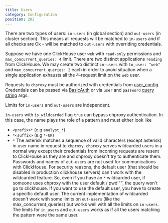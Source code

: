 ```yaml
---
title: Users
category: Configuration
position: 202
---
```


There are two types of users: `in-users` (in global section) and `out-users` (in cluster section).
This means all requests will be matched to `in-users` and if all checks are Ok - will be matched to `out-users`
with overriding credentials.

Suppose we have one ClickHouse user `web` with `read-only` permissions and `max_concurrent_queries: 4` limit.
There are two distinct applications `reading` from ClickHouse. We may create two distinct `in-users` with `to_user: "web"` and `max_concurrent_queries: 2` each in order to avoid situation when a single application exhausts all the 4-request limit on the `web` user.

Requests to `chproxy` must be authorized with credentials from [user_config](https://github.com/ContentSquare/chproxy/blob/master/config#user_config). Credentials can be passed via [BasicAuth](https://en.wikipedia.org/wiki/Basic_access_authentication) or via `user` and `password` [query string](https://en.wikipedia.org/wiki/Query_string) args.

Limits for `in-users` and `out-users` are independent.

`in-users` with `is_wildcarded` flag `true` can bypass chproxy authentication. In this case, the name plays the role of a pattern and must either look like
* `<prefix>*` (e.g `analyst_*`)
* `*<suffix>` (e.g `*-UK`)
* `*`
The asterisk matches a sequence of valid characters (except asterisk) in user name in request to `chproxy`. `chproxy` serves wildcarded users in a normal way except their credentials from incoming requests are resent to ClickHouse as they are and chproxy doesn't try to authenticate them. Passwords and names of `out-users` are not used for communications with ClickHouse. For security reasons, the default user (that should be disabled in production clickhouse servers) can't work with the wildcarded feature. So, even if you have an `*` wildcarded user, if someone uses chproxy with the user default / pwd "", the query won't go to clickhouse. If you want to use the default user, you have to create a specific default user.
The current implementation of wildcarded doesn't work with some limits on `out-users` (like the max_concurrent_queries) but works well with all the limits on `in-users`. The limits for `in_users` and `out-users` works as if all the users matching the pattern were the same user.